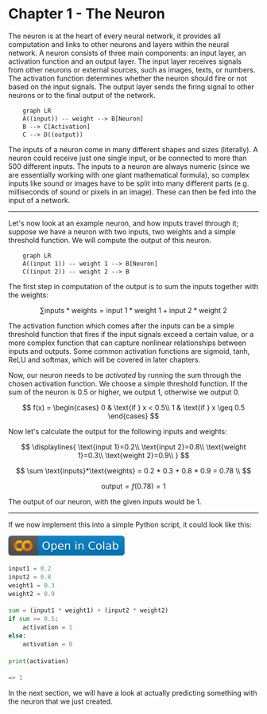 # Chapter 1 - The Neuron

The neuron is at the heart of every neural network, it provides all computation and links to other neurons and layers within the neural network. A neuron consists of three main components: an input layer, an activation function and an output layer. The input layer receives signals from other neurons or external sources, such as images, texts, or numbers. The activation function determines whether the neuron should fire or not based on the input signals. The output layer sends the firing signal to other neurons or to the final output of the network.

```mermaid
    graph LR
    A((input)) -- weight --> B[Neuron]
    B --> C[Activation]
    C --> D((output))
```

The inputs of a neuron come in many different shapes and sizes (literally). A neuron could receive just one single input, or be connected to more than 500 different inputs. The inputs to a neuron are always numeric (since we are essentially working with one giant mathematical formula), so complex inputs like sound or images have to be split into many different parts (e.g. milliseconds of sound or pixels in an image). These can then be fed into the input of a network.

---

Let's now look at an example neuron, and how inputs travel through it; suppose we have a neuron with two inputs, two weights and a simple threshold function. We will compute the output of this neuron.

```mermaid
    graph LR
    A((input 1)) -- weight 1 --> B[Neuron]
    C((input 2)) -- weight 2 --> B
```

The first step in computation of the output is to sum the inputs together with the weights:

$$
\sum \text{inputs}*\text{weights} = \text{input 1} * \text{weight 1} + \text{input 2} * \text{weight 2}
$$

The activation function which comes after the inputs can be a simple threshold function that fires if the input signals exceed a certain value, or a more complex function that can capture nonlinear relationships between inputs and outputs. Some common activation functions are sigmoid, tanh, ReLU and softmax, which will be covered in later chapters.

Now, our neuron needs to be _activated_ by running the sum through the chosen activation function. We choose a simple threshold function. If the sum of the neuron is $0.5$ or higher, we output $1$, otherwise we output $0$.

$$ 
f(x) =
\begin{cases} 
      0 & \text{if } x < 0.5\\
     1 & \text{if } x \geq  0.5
\end{cases}
$$

Now let's calculate the output for the following inputs and weights:

$$
\displaylines{
\text{input 1}=0.2\\
\text{input 2}=0.8\\
\text{weight 1}=0.3\\
\text{weight 2}=0.9\\
}
$$

$$
\sum \text{inputs}*\text{weights} = 0.2 * 0.3 + 0.8 * 0.9 = 0.78 \\
$$

$$
\text{output}=f(0.78)=1
$$

The output of our neuron, with the given inputs would be $1$.

---

If we now implement this into a simple Python script, it could look like this:

[![Open In Colab](../assets/images/colab-badge.svg)](https://colab.research.google.com/drive/1ifiq6e0aOzHRPsRP8OT0_t_h8MajBrlx#scrollTo=Ktv4RpKJP8mR)

```python title="single_neuron.py"
input1 = 0.2
input2 = 0.8
weight1 = 0.3
weight2 = 0.9

sum = (input1 * weight1) + (input2 * weight2)
if sum >= 0.5:
    activation = 1
else:
    activation = 0

print(activation)

=> 1
```

In the next section, we will have a look at actually predicting something with the neuron that we just created.